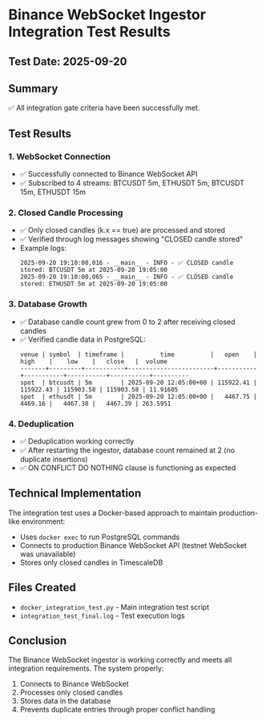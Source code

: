 # Binance WebSocket Ingestor Integration Test Results

## Test Date: 2025-09-20

## Summary

✅ All integration gate criteria have been successfully met.

## Test Results

### 1. WebSocket Connection
- ✅ Successfully connected to Binance WebSocket API
- ✅ Subscribed to 4 streams: BTCUSDT 5m, ETHUSDT 5m, BTCUSDT 15m, ETHUSDT 15m

### 2. Closed Candle Processing
- ✅ Only closed candles (k.x == true) are processed and stored
- ✅ Verified through log messages showing "CLOSED candle stored"
- Example logs:
  ```
  2025-09-20 19:10:00,016 - __main__ - INFO - ✅ CLOSED candle stored: BTCUSDT 5m at 2025-09-20 19:05:00
  2025-09-20 19:10:00,065 - __main__ - INFO - ✅ CLOSED candle stored: ETHUSDT 5m at 2025-09-20 19:05:00
  ```

### 3. Database Growth
- ✅ Database candle count grew from 0 to 2 after receiving closed candles
- ✅ Verified candle data in PostgreSQL:
  ```
  venue | symbol  | timeframe |          time          |   open    |   high    |    low    |   close   |  volume
  -------+---------+-----------+------------------------+-----------+-----------+-----------+-----------+----------
  spot  | btcusdt | 5m        | 2025-09-20 12:05:00+00 | 115922.41 | 115922.43 | 115903.58 | 115903.58 | 11.91605
  spot  | ethusdt | 5m        | 2025-09-20 12:05:00+00 |   4467.75 |   4469.16 |   4467.38 |   4467.39 | 263.5951
  ```

### 4. Deduplication
- ✅ Deduplication working correctly
- ✅ After restarting the ingestor, database count remained at 2 (no duplicate insertions)
- ✅ ON CONFLICT DO NOTHING clause is functioning as expected

## Technical Implementation

The integration test uses a Docker-based approach to maintain production-like environment:
- Uses `docker exec` to run PostgreSQL commands
- Connects to production Binance WebSocket API (testnet WebSocket was unavailable)
- Stores only closed candles in TimescaleDB

## Files Created
- `docker_integration_test.py` - Main integration test script
- `integration_test_final.log` - Test execution logs

## Conclusion

The Binance WebSocket ingestor is working correctly and meets all integration requirements. The system properly:
1. Connects to Binance WebSocket
2. Processes only closed candles
3. Stores data in the database
4. Prevents duplicate entries through proper conflict handling